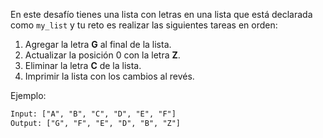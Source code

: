 En este desafío tienes una lista con letras en una lista que está declarada como `my_list` y tu reto es realizar las siguientes tareas en orden:

1. Agregar la letra **G** al final de la lista.
1. Actualizar la posición 0 con la letra **Z**.
1. Eliminar la letra **C** de la lista.
1. Imprimir la lista con los cambios al revés.

Ejemplo:

```txt
Input: ["A", "B", "C", "D", "E", "F"]
Output: ["G", "F", "E", "D", "B", "Z"]
```